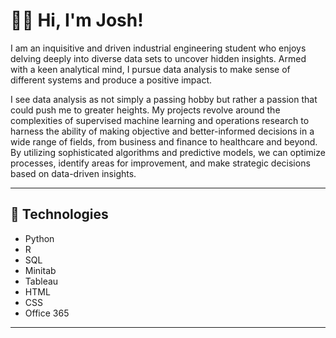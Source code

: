# 👨‍💻 Hi, I'm Josh! 

I am an inquisitive and driven industrial engineering student who enjoys delving deeply into diverse data sets to uncover hidden insights. Armed with a keen analytical mind, I pursue data analysis to make sense of different systems and produce a positive impact. 

I see data analysis as not simply a passing hobby but rather a passion that could push me to greater heights. My projects revolve around the complexities of supervised machine learning and operations research to harness the ability of making objective and better-informed decisions in a wide range of fields, from business and finance to healthcare and beyond. By utilizing sophisticated algorithms and predictive models, we can optimize processes, identify areas for improvement, and make strategic decisions based on data-driven insights. 

---

## 🦾 Technologies

* Python
* R
* SQL
* Minitab
* Tableau
* HTML
* CSS
* Office 365
---

